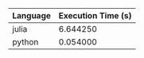 | Language | Execution Time (s) |
|-----------|---------------------|
| julia | 6.644250 |
| python | 0.054000 |
